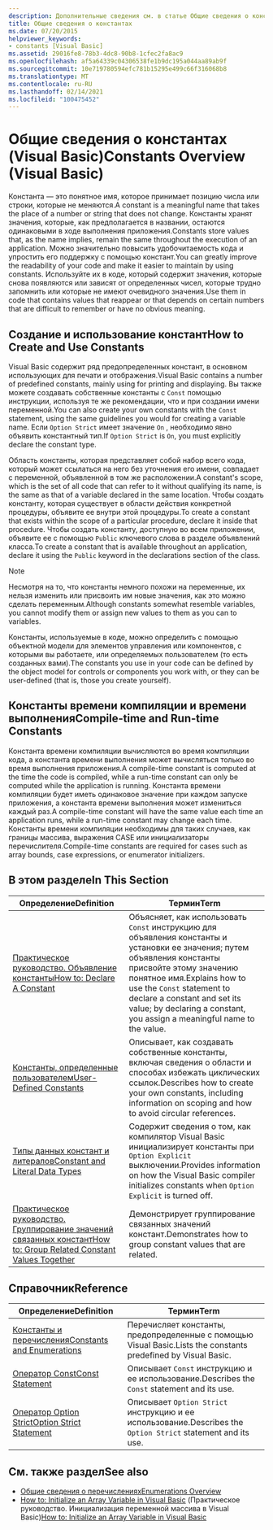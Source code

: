 ```yaml
---
description: Дополнительные сведения см. в статье Общие сведения о константах (Visual Basic)
title: Общие сведения о константах
ms.date: 07/20/2015
helpviewer_keywords:
- constants [Visual Basic]
ms.assetid: 29016fe8-78b3-4dc8-90b8-1cfec2fa8ac9
ms.openlocfilehash: af5a64339c04306538fe1b9dc195a044aa89ab9f
ms.sourcegitcommit: 10e719780594efc781b15295e499c66f316068b8
ms.translationtype: MT
ms.contentlocale: ru-RU
ms.lasthandoff: 02/14/2021
ms.locfileid: "100475452"
---
```

# <a name="constants-overview-visual-basic"></a><span data-ttu-id="63edb-103">Общие сведения о константах (Visual Basic)</span><span class="sxs-lookup"><span data-stu-id="63edb-103">Constants Overview (Visual Basic)</span></span>

<span data-ttu-id="63edb-104">Константа — это понятное имя, которое принимает позицию числа или строки, которые не меняются.</span><span class="sxs-lookup"><span data-stu-id="63edb-104">A constant is a meaningful name that takes the place of a number or string that does not change.</span></span> <span data-ttu-id="63edb-105">Константы хранят значения, которые, как предполагается в названии, остаются одинаковыми в ходе выполнения приложения.</span><span class="sxs-lookup"><span data-stu-id="63edb-105">Constants store values that, as the name implies, remain the same throughout the execution of an application.</span></span> <span data-ttu-id="63edb-106">Можно значительно повысить удобочитаемость кода и упростить его поддержку с помощью констант.</span><span class="sxs-lookup"><span data-stu-id="63edb-106">You can greatly improve the readability of your code and make it easier to maintain by using constants.</span></span> <span data-ttu-id="63edb-107">Используйте их в коде, который содержит значения, которые снова появляются или зависят от определенных чисел, которые трудно запомнить или которые не имеют очевидного значения.</span><span class="sxs-lookup"><span data-stu-id="63edb-107">Use them in code that contains values that reappear or that depends on certain numbers that are difficult to remember or have no obvious meaning.</span></span>  
  
## <a name="how-to-create-and-use-constants"></a><span data-ttu-id="63edb-108">Создание и использование констант</span><span class="sxs-lookup"><span data-stu-id="63edb-108">How to Create and Use Constants</span></span>  

 <span data-ttu-id="63edb-109">Visual Basic содержит ряд предопределенных констант, в основном использующих для печати и отображения.</span><span class="sxs-lookup"><span data-stu-id="63edb-109">Visual Basic contains a number of predefined constants, mainly using for printing and displaying.</span></span> <span data-ttu-id="63edb-110">Вы также можете создавать собственные константы с `Const` помощью инструкции, используя те же рекомендации, что и при создании имени переменной.</span><span class="sxs-lookup"><span data-stu-id="63edb-110">You can also create your own constants with the `Const` statement, using the same guidelines you would for creating a variable name.</span></span> <span data-ttu-id="63edb-111">Если `Option Strict` имеет значение `On` , необходимо явно объявить константный тип.</span><span class="sxs-lookup"><span data-stu-id="63edb-111">If `Option Strict` is `On`, you must explicitly declare the constant type.</span></span>  
  
 <span data-ttu-id="63edb-112">Область константы, которая представляет собой набор всего кода, который может ссылаться на него без уточнения его имени, совпадает с переменной, объявленной в том же расположении.</span><span class="sxs-lookup"><span data-stu-id="63edb-112">A constant's scope, which is the set of all code that can refer to it without qualifying its name, is the same as that of a variable declared in the same location.</span></span> <span data-ttu-id="63edb-113">Чтобы создать константу, которая существует в области действия конкретной процедуры, объявите ее внутри этой процедуры.</span><span class="sxs-lookup"><span data-stu-id="63edb-113">To create a constant that exists within the scope of a particular procedure, declare it inside that procedure.</span></span> <span data-ttu-id="63edb-114">Чтобы создать константу, доступную во всем приложении, объявите ее с помощью `Public` ключевого слова в разделе объявлений класса.</span><span class="sxs-lookup"><span data-stu-id="63edb-114">To create a constant that is available throughout an application, declare it using the `Public` keyword in the declarations section of the class.</span></span>  
  
> [!NOTE]
> <span data-ttu-id="63edb-115">Несмотря на то, что константы немного похожи на переменные, их нельзя изменить или присвоить им новые значения, как это можно сделать переменным.</span><span class="sxs-lookup"><span data-stu-id="63edb-115">Although constants somewhat resemble variables, you cannot modify them or assign new values to them as you can to variables.</span></span>  
  
 <span data-ttu-id="63edb-116">Константы, используемые в коде, можно определить с помощью объектной модели для элементов управления или компонентов, с которыми вы работаете, или определяемых пользователем (то есть созданных вами).</span><span class="sxs-lookup"><span data-stu-id="63edb-116">The constants you use in your code can be defined by the object model for controls or components you work with, or they can be user-defined (that is, those you create yourself).</span></span>  
  
## <a name="compile-time-and-run-time-constants"></a><span data-ttu-id="63edb-117">Константы времени компиляции и времени выполнения</span><span class="sxs-lookup"><span data-stu-id="63edb-117">Compile-time and Run-time Constants</span></span>  

 <span data-ttu-id="63edb-118">Константа времени компиляции вычисляются во время компиляции кода, а константа времени выполнения может вычисляться только во время выполнения приложения.</span><span class="sxs-lookup"><span data-stu-id="63edb-118">A compile-time constant is computed at the time the code is compiled, while a run-time constant can only be computed while the application is running.</span></span> <span data-ttu-id="63edb-119">Константа времени компиляции будет иметь одинаковое значение при каждом запуске приложения, а константа времени выполнения может измениться каждый раз.</span><span class="sxs-lookup"><span data-stu-id="63edb-119">A compile-time constant will have the same value each time an application runs, while a run-time constant may change each time.</span></span> <span data-ttu-id="63edb-120">Константы времени компиляции необходимы для таких случаев, как границы массива, выражения CASE или инициализаторы перечислителя.</span><span class="sxs-lookup"><span data-stu-id="63edb-120">Compile-time constants are required for cases such as array bounds, case expressions, or enumerator initializers.</span></span>  
  
## <a name="in-this-section"></a><span data-ttu-id="63edb-121">В этом разделе</span><span class="sxs-lookup"><span data-stu-id="63edb-121">In This Section</span></span>  
  
|<span data-ttu-id="63edb-122">Определение</span><span class="sxs-lookup"><span data-stu-id="63edb-122">Definition</span></span>|<span data-ttu-id="63edb-123">Термин</span><span class="sxs-lookup"><span data-stu-id="63edb-123">Term</span></span>|  
|---|---|  
|[<span data-ttu-id="63edb-124">Практическое руководство. Объявление константы</span><span class="sxs-lookup"><span data-stu-id="63edb-124">How to: Declare A Constant</span></span>](how-to-declare-a-constant.md)|<span data-ttu-id="63edb-125">Объясняет, как использовать `Const` инструкцию для объявления константы и установки ее значения; путем объявления константы присвойте этому значению понятное имя.</span><span class="sxs-lookup"><span data-stu-id="63edb-125">Explains how to use the `Const` statement to declare a constant and set its value; by declaring a constant, you assign a meaningful name to the value.</span></span>|  
|[<span data-ttu-id="63edb-126">Константы, определенные пользователем</span><span class="sxs-lookup"><span data-stu-id="63edb-126">User-Defined Constants</span></span>](user-defined-constants.md)|<span data-ttu-id="63edb-127">Описывает, как создавать собственные константы, включая сведения о области и способах избежать циклических ссылок.</span><span class="sxs-lookup"><span data-stu-id="63edb-127">Describes how to create your own constants, including information on scoping and how to avoid circular references.</span></span>|  
|[<span data-ttu-id="63edb-128">Типы данных констант и литералов</span><span class="sxs-lookup"><span data-stu-id="63edb-128">Constant and Literal Data Types</span></span>](constant-and-literal-data-types.md)|<span data-ttu-id="63edb-129">Содержит сведения о том, как компилятор Visual Basic инициализирует константы при `Option Explicit` выключении.</span><span class="sxs-lookup"><span data-stu-id="63edb-129">Provides information on how the Visual Basic compiler initializes constants when `Option Explicit` is turned off.</span></span>|  
|[<span data-ttu-id="63edb-130">Практическое руководство. Группирование значений связанных констант</span><span class="sxs-lookup"><span data-stu-id="63edb-130">How to: Group Related Constant Values Together</span></span>](how-to-group-related-constant-values-together.md)|<span data-ttu-id="63edb-131">Демонстрирует группирование связанных значений констант.</span><span class="sxs-lookup"><span data-stu-id="63edb-131">Demonstrates how to group constant values that are related.</span></span>|  
  
## <a name="reference"></a><span data-ttu-id="63edb-132">Справочник</span><span class="sxs-lookup"><span data-stu-id="63edb-132">Reference</span></span>  
  
|<span data-ttu-id="63edb-133">Определение</span><span class="sxs-lookup"><span data-stu-id="63edb-133">Definition</span></span>|<span data-ttu-id="63edb-134">Термин</span><span class="sxs-lookup"><span data-stu-id="63edb-134">Term</span></span>|  
|---|---|  
|[<span data-ttu-id="63edb-135">Константы и перечисления</span><span class="sxs-lookup"><span data-stu-id="63edb-135">Constants and Enumerations</span></span>](../../../language-reference/constants-and-enumerations.md)|<span data-ttu-id="63edb-136">Перечисляет константы, предопределенные с помощью Visual Basic.</span><span class="sxs-lookup"><span data-stu-id="63edb-136">Lists the constants predefined by Visual Basic.</span></span>|  
|[<span data-ttu-id="63edb-137">Оператор Const</span><span class="sxs-lookup"><span data-stu-id="63edb-137">Const Statement</span></span>](../../../language-reference/statements/const-statement.md)|<span data-ttu-id="63edb-138">Описывает `Const` инструкцию и ее использование.</span><span class="sxs-lookup"><span data-stu-id="63edb-138">Describes the `Const` statement and its use.</span></span>|  
|[<span data-ttu-id="63edb-139">Оператор Option Strict</span><span class="sxs-lookup"><span data-stu-id="63edb-139">Option Strict Statement</span></span>](../../../language-reference/statements/option-strict-statement.md)|<span data-ttu-id="63edb-140">Описывает `Option Strict` инструкцию и ее использование.</span><span class="sxs-lookup"><span data-stu-id="63edb-140">Describes the `Option Strict` statement and its use.</span></span>|  
  
## <a name="see-also"></a><span data-ttu-id="63edb-141">См. также раздел</span><span class="sxs-lookup"><span data-stu-id="63edb-141">See also</span></span>

- [<span data-ttu-id="63edb-142">Общие сведения о перечислениях</span><span class="sxs-lookup"><span data-stu-id="63edb-142">Enumerations Overview</span></span>](enumerations-overview.md)
- <span data-ttu-id="63edb-143">[How to: Initialize an Array Variable in Visual Basic](../arrays/how-to-initialize-an-array-variable.md) (Практическое руководство. Инициализация переменной массива в Visual Basic)</span><span class="sxs-lookup"><span data-stu-id="63edb-143">[How to: Initialize an Array Variable in Visual Basic](../arrays/how-to-initialize-an-array-variable.md)</span></span>
